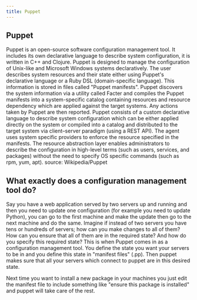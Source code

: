 ```yaml
---
title: Puppet
---
```

## Puppet

Puppet is an open-source software configuration management tool. It includes its own declarative language to describe system configuration,  it is written in C++ and Clojure.
Puppet is designed to manage the configuration of Unix-like and Microsoft Windows systems declaratively. The user describes system resources and their state either using Puppet's declarative language or a Ruby DSL (domain-specific language). This information is stored in files called "Puppet manifests". Puppet discovers the system information via a utility called Facter and compiles the Puppet manifests into a system-specific catalog containing resources and resource dependency which are applied against the target systems. Any actions taken by Puppet are then reported. 
Puppet consists of a custom declarative language to describe system configuration which can be either applied directly on the system or compiled into a catalog and distributed to the target system via client–server paradigm (using a REST API). The agent uses system specific providers to enforce the resource specified in the manifests. The resource abstraction layer enables administrators to describe the configuration in high-level terms (such as users, services, and packages) without the need to specify OS specific commands (such as rpm, yum, apt). 
source: Wikipedia/Puppet

## What exactly does a configuration management tool do?
Say you have a web application served by two servers up and running and then you need to update one configuration (for example you need to update Python), you can go to the first machine and make the update then go to the next machine and do the same. 
Imagine if instead of two servers you have tens or hundreds of servers; how can you make changes to all of them? How can you ensure that all of them are in the required state? And how do you specify this required state?
This is when Puppet comes in as a configuration management tool. 
You define the state you want your servers to be in and you define this state in "manifest files" (.pp). Then puppet makes sure that all your servers which connect to puppet are in this desired state. 

Next time you want to install a new package in your machines you just edit the manifest file to include something like "ensure this package is installed" and puppet will take care of the rest.
